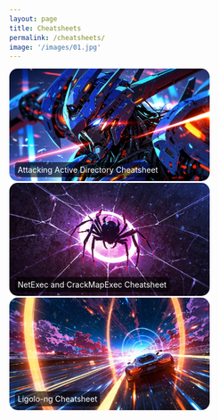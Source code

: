 ```yaml
---
layout: page
title: Cheatsheets
permalink: /cheatsheets/
image: '/images/01.jpg'
---
```

<div style="position: relative; display: inline-block;">
    <a href="/Attacking-Active-Directory-Cheatsheet">
        <img src="/images/10000.jpg" alt="Attacking Active Directory Cheatsheet" style="width: 360px; height: auto; border-radius: 15px;">
        <div style="position: absolute; bottom: 10px; left: 10px; color: white; background-color: rgba(0, 0, 0, 0.6); padding: 5px; border-radius: 5px;">
            Attacking Active Directory Cheatsheet
        </div>
    </a>
</div>

<div style="position: relative; display: inline-block; margin-right: 20px;">
    <a href="/NetExec-and-CrackMapExec-Cheatsheet">
        <img src="/images/20.jpg" alt="NetExec and CrackMapExec Cheatsheet" style="width: 360px; height: auto; border-radius: 15px;">
        <div style="position: absolute; bottom: 10px; left: 10px; color: white; background-color: rgba(0, 0, 0, 0.6); padding: 5px; border-radius: 5px;">
            NetExec and CrackMapExec Cheatsheet
        </div>
    </a>
</div>

<div style="position: relative; display: inline-block;">
    <a href="/Ligolo-ng-Cheatsheet">
        <img src="/images/21.jpg" alt="Ligolo-ng Cheatsheet" style="width: 360px; height: auto; border-radius: 15px;">
        <div style="position: absolute; bottom: 10px; left: 10px; color: white; background-color: rgba(0, 0, 0, 0.6); padding: 5px; border-radius: 5px;">
            Ligolo-ng Cheatsheet
        </div>
    </a>
</div>
